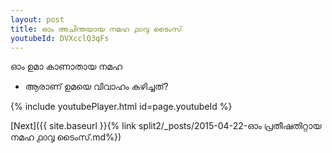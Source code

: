 ```yaml
---
layout: post
title: ഓം അചിന്തയായ നമഹ ൧൦൮ ടൈംസ്
youtubeId: DVXcclQ3qFs
---
```

 
 
 ഓം ഉമാ കാണാതായ നമഹ 
 
 -  ആരാണ് ഉമയെ വിവാഹം കഴിച്ചത്? 
 
  
 
  
 
 
 
 
 
 


{% include youtubePlayer.html id=page.youtubeId %}
 
[Next]({{ site.baseurl }}{% link  split2/_posts/2015-04-22-ഓം പ്രതീഷതിറ്റായ നമഹ ൧൦൮ ടൈംസ്.md%})
 
